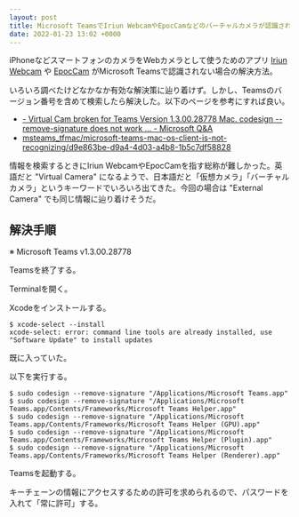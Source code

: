 ```yaml
---
layout: post
title: Microsoft TeamsでIriun WebcamやEpocCamなどのバーチャルカメラが認識されない場合の解決方法
date: 2022-01-23 13:02 +0000
---
```

iPhoneなどスマートフォンのカメラをWebカメラとして使うためのアプリ [Iriun Webcam](https://iriun.com/) や [EpocCam](https://www.elgato.com/ja/epoccam) がMicrosoft Teamsで認識されない場合の解決方法。

いろいろ調べたけどなかなか有効な解決策に辿り着けず。しかし、Teamsのバージョン番号を含めて検索したら解決した。以下のページを参考にすれば良い。

* [-   Virtual Cam broken for Teams Version 1.3.00.28778 Mac. codesign --remove-signature does not work ... - Microsoft Q&A](https://docs.microsoft.com/en-us/answers/questions/148337/virtual-cam-broken-for-teams-version-130028778-mac.html)
* [msteams_tfmac/microsoft-teams-mac-os-client-is-not-recognizing/d9e863be-d9a4-4d03-a4b8-1b5c7df58828](https://answers.microsoft.com/en-us/msteams/forum/msteams_tfb-msteams_tfmac/microsoft-teams-mac-os-client-is-not-recognizing/d9e863be-d9a4-4d03-a4b8-1b5c7df58828)

情報を検索するときにIriun WebcamやEpocCamを指す総称が難しかった。英語だと "Virtual Camera" になるようで、日本語だと「仮想カメラ」「バーチャルカメラ」というキーワードでいろいろ出てきた。今回の場合は "External Camera" でも同じ情報に辿り着けそうだ。

## 解決手順

※ Microsoft Teams v1.3.00.28778

Teamsを終了する。

Terminalを開く。

Xcodeをインストールする。

```
$ xcode-select --install
xcode-select: error: command line tools are already installed, use "Software Update" to install updates
```
既に入っていた。

以下を実行する。

```
$ sudo codesign --remove-signature "/Applications/Microsoft Teams.app"
$ sudo codesign --remove-signature "/Applications/Microsoft Teams.app/Contents/Frameworks/Microsoft Teams Helper.app"
$ sudo codesign --remove-signature "/Applications/Microsoft Teams.app/Contents/Frameworks/Microsoft Teams Helper (GPU).app"
$ sudo codesign --remove-signature "/Applications/Microsoft Teams.app/Contents/Frameworks/Microsoft Teams Helper (Plugin).app"
$ sudo codesign --remove-signature "/Applications/Microsoft Teams.app/Contents/Frameworks/Microsoft Teams Helper (Renderer).app"
```

Teamsを起動する。

キーチェーンの情報にアクセスするための許可を求められるので、パスワードを入れて「常に許可」する。
<!--stackedit_data:
eyJoaXN0b3J5IjpbMTA5MTQ2MDE1OSwtNTQ3NTQ3NzNdfQ==
-->